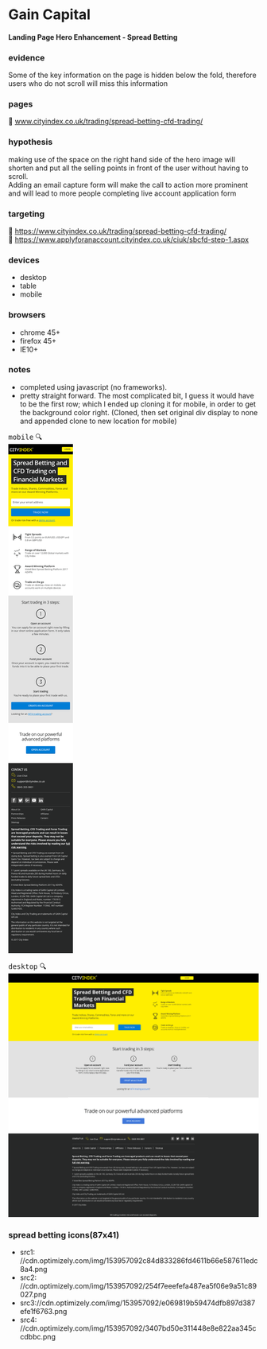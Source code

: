 #  Gain Capital
#### Landing Page Hero Enhancement - Spread Betting

### evidence
Some of the key information on the page is hidden below the fold, therefore users who do not scroll will miss this information

### pages
:round_pushpin:  www.cityindex.co.uk/trading/spread-betting-cfd-trading/

### hypothesis
making use of the space on the right hand side of the hero image will shorten and put all the selling points in front of the user without having to scroll.  
Adding an email capture form will make the call to action more prominent and will lead to more people completing live account application form

### targeting
:round_pushpin: https://www.cityindex.co.uk/trading/spread-betting-cfd-trading/        
:round_pushpin: https://www.applyforanaccount.cityindex.co.uk/ciuk/sbcfd-step-1.aspx

### devices
- desktop
- table
- mobile

### browsers
- chrome 45+
- firefox 45+
- IE10+


### notes
- completed using javascript (no frameworks).     
- pretty straight forward. The most complicated bit, I guess it would have to be the first row; which I ended up cloning it for mobile, in order to get the background color right. (Cloned, then set original div display to none and appended clone to new location for mobile)


<kbd>mobile</kbd>  :mag:            
 ![](/src/mobilev1.png)

<kbd>desktop</kbd> :mag:          
![](/src/desktopv1.png)




### spread betting icons(87x41)
- src1:  //cdn.optimizely.com/img/153957092c84d833286fd4611b66e587611edc8a4.png
- src2: //cdn.optimizely.com/img/153957092/254f7eeefefa487ea5f06e9a51c89027.png
- src3://cdn.optimizely.com/img/153957092/e069819b59474dfb897d387efe1f6763.png
- src4: //cdn.optimizely.com/img/153957092/3407bd50e311448e8e822aa345ccdbbc.png






